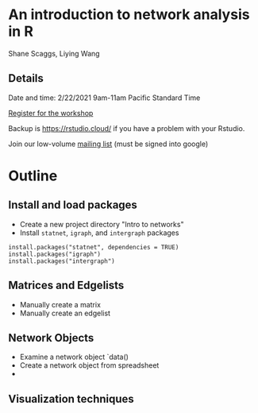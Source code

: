 # An introduction to network analysis in R

Shane Scaggs, Liying Wang

## Details 

Date and time: 2/22/2021 9am-11am Pacific Standard Time 

[Register for the workshop](https://urldefense.com/v3/__https://washington.zoom.us/meeting/register/tJYtdu6hrjwoGNL3RBQg_qTlVz1O62d9NlwF__;!!KGKeukY!jEfDzmnD6akKdd16Ejt0Nl7rAPcTXdQGarKiOCggIjSmJ0r5REcB2kXbUMyF6Yd1oA$)

Backup is https://rstudio.cloud/ if you have a problem with your Rstudio. 

Join our low-volume [mailing list](https://groups.google.com/u/2/g/anthro-data-science) (must be signed into google) 

# Outline 

## Install and load packages 

- Create a new project directory "Intro to networks"
- Install `statnet`, `igraph`, and `intergraph` packages

```{r}
install.packages("statnet", dependencies = TRUE)
install.packages("igraph")
install.packages("intergraph")
```

## Matrices and Edgelists

- Manually create a matrix 
- Manually create an edgelist 

## Network Objects 

- Examine a network object `data()
- Create a network object from spreadsheet 
- 

## Visualization techniques 

##
